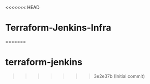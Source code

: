 <<<<<<< HEAD
# Terraform-Jenkins-Infra
=======
# terraform-jenkins
>>>>>>> 3e2e37b (Initial commit)
